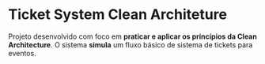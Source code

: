 # Ticket System Clean Architeture

Projeto desenvolvido com foco em **praticar e aplicar os princípios da Clean Architecture**. O sistema **simula** um fluxo básico de sistema de tickets para eventos.
